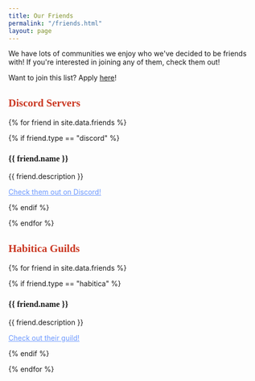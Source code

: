 ```yaml
---
title: Our Friends
permalink: "/friends.html"
layout: page
---
```


We have lots of communities we enjoy who we've decided to be friends with! If you're interested in joining any of them, check them out!

Want to join this list? Apply [here](/apply.html)!

<h2 style="color: #CA3721; font-family: Courier Prime">Discord Servers</h2>

{% for friend in site.data.friends %}

{% if friend.type == "discord" %}

<h3 style='font-family: Courier Prime'>{{ friend.name }}</h3>

{{ friend.description }}

<a href="{{ friend.link }}" style="text-decoration: underline; color: #6d99ff;">Check them out on Discord!</a>

{% endif %}

{% endfor %}

<h2 style="color: #CA3721; font-family: Courier Prime">Habitica Guilds</h2>

{% for friend in site.data.friends %}

{% if friend.type == "habitica" %}

<h3 style='font-family: Courier Prime'>{{ friend.name }}</h3>

{{ friend.description }}

<a href="{{ friend.link }}" style="text-decoration: underline; color: #6d99ff">Check out their guild!</a>

{% endif %}

{% endfor %}